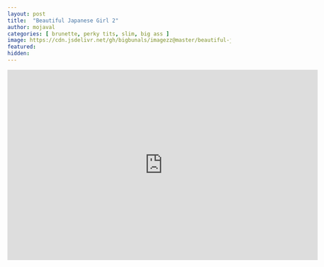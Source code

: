 ```yaml
---
layout: post
title:  "Beautiful Japanese Girl 2"
author: mojaval
categories: [ brunette, perky tits, slim, big ass ]
image: https://cdn.jsdelivr.net/gh/bigbunals/imagezz@master/beautiful-japanese-girl-2___eb4bf34789656de11b089e646bd2f09b1a866694.mp4.jpg
featured: 
hidden: 
---
```


<iframe src="https://openload.co/embed/cIqC7VwmVZ8/beautiful-japanese-girl-2___eb4bf34789656de11b089e646bd2f09b1a866694.mp4" scrolling="no" frameborder="0" width="700" height="430" allowfullscreen="true" webkitallowfullscreen="true" mozallowfullscreen="true"></iframe>